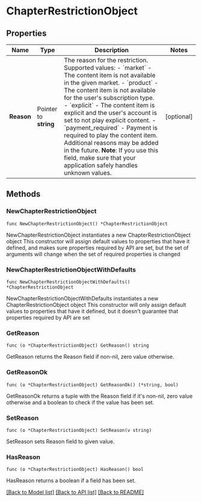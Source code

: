 # ChapterRestrictionObject

## Properties

Name | Type | Description | Notes
------------ | ------------- | ------------- | -------------
**Reason** | Pointer to **string** | The reason for the restriction. Supported values: - &#x60;market&#x60; - The content item is not available in the given market. - &#x60;product&#x60; - The content item is not available for the user&#39;s subscription type. - &#x60;explicit&#x60; - The content item is explicit and the user&#39;s account is set to not play explicit content. - &#x60;payment_required&#x60; - Payment is required to play the content item.  Additional reasons may be added in the future. **Note**: If you use this field, make sure that your application safely handles unknown values.  | [optional] 

## Methods

### NewChapterRestrictionObject

`func NewChapterRestrictionObject() *ChapterRestrictionObject`

NewChapterRestrictionObject instantiates a new ChapterRestrictionObject object
This constructor will assign default values to properties that have it defined,
and makes sure properties required by API are set, but the set of arguments
will change when the set of required properties is changed

### NewChapterRestrictionObjectWithDefaults

`func NewChapterRestrictionObjectWithDefaults() *ChapterRestrictionObject`

NewChapterRestrictionObjectWithDefaults instantiates a new ChapterRestrictionObject object
This constructor will only assign default values to properties that have it defined,
but it doesn't guarantee that properties required by API are set

### GetReason

`func (o *ChapterRestrictionObject) GetReason() string`

GetReason returns the Reason field if non-nil, zero value otherwise.

### GetReasonOk

`func (o *ChapterRestrictionObject) GetReasonOk() (*string, bool)`

GetReasonOk returns a tuple with the Reason field if it's non-nil, zero value otherwise
and a boolean to check if the value has been set.

### SetReason

`func (o *ChapterRestrictionObject) SetReason(v string)`

SetReason sets Reason field to given value.

### HasReason

`func (o *ChapterRestrictionObject) HasReason() bool`

HasReason returns a boolean if a field has been set.


[[Back to Model list]](../README.md#documentation-for-models) [[Back to API list]](../README.md#documentation-for-api-endpoints) [[Back to README]](../README.md)


